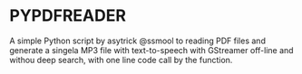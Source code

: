 # PYPDFREADER
A simple Python script by asytrick @ssmool to reading PDF files and generate a singela MP3 file with text-to-speech with GStreamer off-line and withou deep search, with one line code call by the function.
